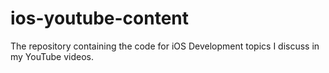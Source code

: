 # ios-youtube-content
The repository containing the code for iOS Development topics I discuss in my YouTube videos.
